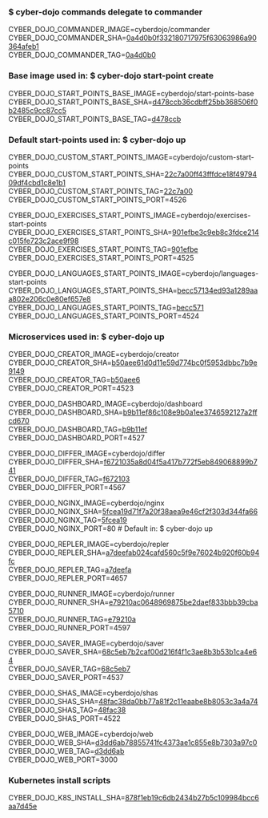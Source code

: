 ### $ cyber-dojo commands delegate to commander

CYBER_DOJO_COMMANDER_IMAGE=cyberdojo/commander  
CYBER_DOJO_COMMANDER_SHA=[0a4d0b0f332180717975f63063986a90364afeb1](https://github.com/cyber-dojo/commander/commit/0a4d0b0f332180717975f63063986a90364afeb1)  
CYBER_DOJO_COMMANDER_TAG=[0a4d0b0](https://hub.docker.com/layers/cyberdojo/commander/latest/images/sha256-d231baa7006eeab21f435d2094758edb55a47a25c9fc5fa264a6d6d906d7a9ca?context=explore)  

### Base image used in: $ cyber-dojo start-point create

CYBER_DOJO_START_POINTS_BASE_IMAGE=cyberdojo/start-points-base  
CYBER_DOJO_START_POINTS_BASE_SHA=[d478ccb36cdbff25bb368506f0b2485c9cc87cc5](https://github.com/cyber-dojo/start-points-base/commit/d478ccb36cdbff25bb368506f0b2485c9cc87cc5)  
CYBER_DOJO_START_POINTS_BASE_TAG=[d478ccb](https://hub.docker.com/layers/cyberdojo/start-points-base/d478ccb/images/sha256-402adefd8be573b4b0eead68436c2958e957df173c365e03c55bec5b0d3fd87e)  

### Default start-points used in: $ cyber-dojo up

CYBER_DOJO_CUSTOM_START_POINTS_IMAGE=cyberdojo/custom-start-points  
CYBER_DOJO_CUSTOM_START_POINTS_SHA=[22c7a00ff43fffdce18f4979409df4cbd1c8e1b1](https://github.com/cyber-dojo/custom-start-points/commit/22c7a00ff43fffdce18f4979409df4cbd1c8e1b1)  
CYBER_DOJO_CUSTOM_START_POINTS_TAG=[22c7a00](https://hub.docker.com/layers/cyberdojo/custom-start-points/22c7a00/images/sha256-9933d6ad79a1d03ca5f006e96cc212da5926ef6978b49d3dcbb8afe0aff57e66)  
CYBER_DOJO_CUSTOM_START_POINTS_PORT=4526

CYBER_DOJO_EXERCISES_START_POINTS_IMAGE=cyberdojo/exercises-start-points  
CYBER_DOJO_EXERCISES_START_POINTS_SHA=[901efbe3c9eb8c3fdce214c015fe723c2ace9f98](https://github.com/cyber-dojo/exercises-start-points/commit/901efbe3c9eb8c3fdce214c015fe723c2ace9f98)  
CYBER_DOJO_EXERCISES_START_POINTS_TAG=[901efbe](https://hub.docker.com/layers/cyberdojo/exercises-start-points/901efbe/images/sha256-b5f815599c34b9c09fcba4dc7e9a7b67cc6ccd6ebf8b46cd9b097e56e1736889)  
CYBER_DOJO_EXERCISES_START_POINTS_PORT=4525

CYBER_DOJO_LANGUAGES_START_POINTS_IMAGE=cyberdojo/languages-start-points  
CYBER_DOJO_LANGUAGES_START_POINTS_SHA=[becc57134ed93a1289aaa802e206c0e80ef657e8](https://github.com/cyber-dojo/languages-start-points/commit/becc57134ed93a1289aaa802e206c0e80ef657e8)  
CYBER_DOJO_LANGUAGES_START_POINTS_TAG=[becc571](https://hub.docker.com/layers/cyberdojo/languages-start-points/becc571/images/sha256-22785480a7926facf5b481c0f4fc1cc10c4b1ef6ff9ebb83926103fa7209bb9d)  
CYBER_DOJO_LANGUAGES_START_POINTS_PORT=4524

### Microservices used in: $ cyber-dojo up

CYBER_DOJO_CREATOR_IMAGE=cyberdojo/creator  
CYBER_DOJO_CREATOR_SHA=[b50aee61d0d11e59d774bc0f5953dbbc7b9e9149](https://github.com/cyber-dojo/creator/commit/b50aee61d0d11e59d774bc0f5953dbbc7b9e9149)  
CYBER_DOJO_CREATOR_TAG=[b50aee6](https://hub.docker.com/layers/cyberdojo/creator/b50aee6/images/sha256-b9160b96ba5746001fb91740ca80e218dfd2d9ae9b7c4a71e7d72eb5c004fab0)  
CYBER_DOJO_CREATOR_PORT=4523

CYBER_DOJO_DASHBOARD_IMAGE=cyberdojo/dashboard  
CYBER_DOJO_DASHBOARD_SHA=[b9b11ef86c108e9b0a1ee3746592127a2ffcd670](https://github.com/cyber-dojo/dashboard/commit/b9b11ef86c108e9b0a1ee3746592127a2ffcd670)  
CYBER_DOJO_DASHBOARD_TAG=[b9b11ef](https://hub.docker.com/layers/cyberdojo/dashboard/b9b11ef/images/sha256-7be20cdbd362d68b3208f4e56e37ca3d5988aca5be4044162a1fcd5825194ebd)  
CYBER_DOJO_DASHBOARD_PORT=4527

CYBER_DOJO_DIFFER_IMAGE=cyberdojo/differ  
CYBER_DOJO_DIFFER_SHA=[f6721035a8d04f5a417b772f5eb849068899b741](https://github.com/cyber-dojo/differ/commit/f6721035a8d04f5a417b772f5eb849068899b741)  
CYBER_DOJO_DIFFER_TAG=[f672103](https://hub.docker.com/layers/cyberdojo/differ/f672103/images/sha256-c92d2b71e4bfb92678cf9d4e9d336b552c3a21ddcd0c51385209b4a1ec667dee)  
CYBER_DOJO_DIFFER_PORT=4567

CYBER_DOJO_NGINX_IMAGE=cyberdojo/nginx  
CYBER_DOJO_NGINX_SHA=[5fcea19d71f7a20f38aea9e46cf2f303d344fa66](https://github.com/cyber-dojo/nginx/commit/5fcea19d71f7a20f38aea9e46cf2f303d344fa66)  
CYBER_DOJO_NGINX_TAG=[5fcea19](https://hub.docker.com/layers/cyberdojo/nginx/5fcea19/images/sha256-e492c89736051710065ac75154dc085cd06f5316636e630a404fac207dbd7ddf)  
CYBER_DOJO_NGINX_PORT=80 # Default in: $ cyber-dojo up

CYBER_DOJO_REPLER_IMAGE=cyberdojo/repler  
CYBER_DOJO_REPLER_SHA=[a7deefab024cafd560c5f9e76024b920f60b94fc](https://github.com/cyber-dojo/repler/commit/a7deefab024cafd560c5f9e76024b920f60b94fc)  
CYBER_DOJO_REPLER_TAG=[a7deefa](https://hub.docker.com/layers/cyberdojo/repler/a7deefa/images/sha256-142e723984ef7e9826ca55fcb3cdc3b6c3b48bc95ba60927efe71dfd8ec95291)  
CYBER_DOJO_REPLER_PORT=4657

CYBER_DOJO_RUNNER_IMAGE=cyberdojo/runner  
CYBER_DOJO_RUNNER_SHA=[e79210ac0648969875be2daef833bbb39cba5710](https://github.com/cyber-dojo/runner/commit/e79210ac0648969875be2daef833bbb39cba5710)  
CYBER_DOJO_RUNNER_TAG=[e79210a](https://hub.docker.com/layers/cyberdojo/runner/e79210a/images/sha256-61ca50ff53192fcbf494bcd744f6a6077ab8923522d62f513f48f30cf5a350f0)  
CYBER_DOJO_RUNNER_PORT=4597

CYBER_DOJO_SAVER_IMAGE=cyberdojo/saver  
CYBER_DOJO_SAVER_SHA=[68c5eb7b2caf00d216f4f1c3ae8b3b53b1ca4e64](https://github.com/cyber-dojo/saver/commit/68c5eb7b2caf00d216f4f1c3ae8b3b53b1ca4e64)  
CYBER_DOJO_SAVER_TAG=[68c5eb7](https://hub.docker.com/layers/cyberdojo/saver/68c5eb7/images/sha256-8ba413cc804ecac73779925f0d97a021e7c13a0cbd8dd24eaaf27e833c3619e2)  
CYBER_DOJO_SAVER_PORT=4537

CYBER_DOJO_SHAS_IMAGE=cyberdojo/shas  
CYBER_DOJO_SHAS_SHA=[48fac38da0bb77a81f2c11eaabe8b8053c3a4a74](https://github.com/cyber-dojo/shas/commit/48fac38da0bb77a81f2c11eaabe8b8053c3a4a74)  
CYBER_DOJO_SHAS_TAG=[48fac38](https://hub.docker.com/layers/cyberdojo/shas/48fac38/images/sha256-21b2a24ed71b1ab560f5dc4435557d2887482b17c0f93455d81f360cecd6fca1)  
CYBER_DOJO_SHAS_PORT=4522

CYBER_DOJO_WEB_IMAGE=cyberdojo/web  
CYBER_DOJO_WEB_SHA=[d3dd6ab78855741fc4373ae1c855e8b7303a97c0](https://github.com/cyber-dojo/web/commit/d3dd6ab78855741fc4373ae1c855e8b7303a97c0)  
CYBER_DOJO_WEB_TAG=[d3dd6ab](https://hub.docker.com/layers/cyberdojo/web/d3dd6ab/images/sha256-f1f4a86bf60aabb7a5c33d3368d4c9b31c222c4200c4b0ee43871591480b33e7)  
CYBER_DOJO_WEB_PORT=3000

### Kubernetes install scripts
CYBER_DOJO_K8S_INSTALL_SHA=[878f1eb19c6db2434b27b5c109984bcc6aa7d45e](https://github.com/cyber-dojo/k8s-install/commit/878f1eb19c6db2434b27b5c109984bcc6aa7d45e)  
